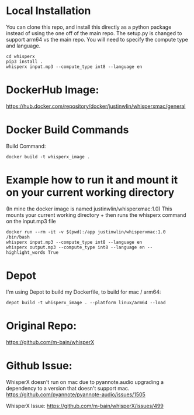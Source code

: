 # Local Installation

You can clone this repo, and install this directly as a python package instead of using the one off of the main repo. The setup.py is changed to support arm64 vs the main repo. You will need to specify the compute type and language.

```
cd whisperx
pip3 install .
whisperx input.mp3 --compute_type int8 --language en
```

# DockerHub Image:

https://hub.docker.com/repository/docker/justinwlin/whisperxmac/general

# Docker Build Commands

Build Command:

```
docker build -t whisperx_image .
```

# Example how to run it and mount it on your current working directory

(In mine the docker image is named justinwlin/whisperxmac:1.0)
This mounts your current working directory + then runs the whisperx command on the input.mp3 file

```
docker run --rm -it -v $(pwd):/app justinwlin/whisperxmac:1.0 /bin/bash
whisperx input.mp3 --compute_type int8 --language en
whisperx output.mp3 --compute_type int8 --language en --highlight_words True
```

# Depot

I'm using Depot to build my Dockerfile, to build for mac / arm64:

```
depot build -t whisperx_image . --platform linux/arm64 --load
```

# Original Repo:

https://github.com/m-bain/whisperX

# Github Issue:

WhisperX doesn't run on mac due to pyannote.audio upgrading a dependency to a version that doesn't support mac.
https://github.com/pyannote/pyannote-audio/issues/1505

WhisperX Issue:
https://github.com/m-bain/whisperX/issues/499
